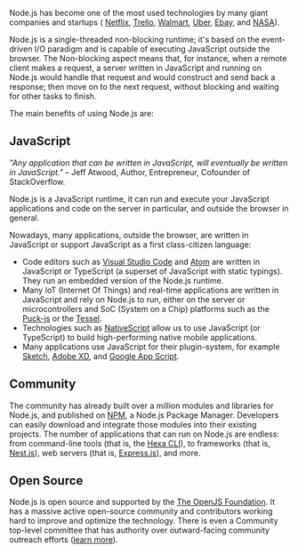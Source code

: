 Node.js has become one of the most used technologies by many giant companies and startups ( [Netflix](https://www.youtube.com/watch?v=p74282nDMX8&feature=emb_title), [Trello](https://tech.trello.com/the-trello-tech-stack/), [Walmart](https://medium.com/walmartlabs/migrating-large-enterprise-to-nodejs-6c38523d2b33), [Uber](https://eng.uber.com/uber-tech-stack-part-two/), [Ebay](https://tech.ebayinc.com/engineering/how-we-built-ebays-first-node-js-application/), and [NASA](https://openjsf.org/wp-content/uploads/sites/84/2020/02/Case_Study-Node.js-NASA.pdf)).

Node.js is a single-threaded non-blocking runtime; it's based on the event-driven I/O paradigm and is capable of executing JavaScript outside the browser. The Non-blocking aspect means that, for instance, when a remote client makes a request, a server written in JavaScript and running on Node.js would handle that request and would construct and send back a response; then move on to the next request, without blocking and waiting for other tasks to finish.

The main benefits of using Node.js are:

## JavaScript

_"Any application that can be written in JavaScript, will eventually be written in JavaScript."_ – Jeff Atwood, Author, Entrepreneur, Cofounder of StackOverflow.

Node.js is a JavaScript runtime, it can run and execute your JavaScript applications and code on the server in particular, and outside the browser in general.

Nowadays, many applications, outside the browser, are written in JavaScript or support JavaScript as a first class-citizen language:

- Code editors such as [Visual Studio Code](https://code.visualstudio.com/) and [Atom](https://atom.io/) are written in JavaScript or TypeScript (a superset of JavaScript with static typings). They run an embedded version of the Node.js runtime.
- Many IoT (Internet Of Things) and real-time applications are written in JavaScript and rely on Node.js to run, either on the server or microcontrollers and SoC (System on a Chip) platforms such as the [Puck-js](https://www.puck-js.com/) or the [Tessel](https://tessel.io/).
- Technologies such as [NativeScript](https://www.nativescript.org/) allow us to use JavaScript (or TypeScript) to build high-performing native mobile applications.
- Many applications use JavaScript for their plugin-system, for example [Sketch](https://developer.sketch.com/plugins/), [Adobe XD](https://adobexdplatform.com/plugin-docs/tutorials/quick-start/), and [Google App Script](https://developers.google.com/apps-script).

## Community

The community has already built over a million modules and libraries for Node.js, and published on [NPM](https://www.npmjs.com/), a Node.js Package Manager. Developers can easily download and integrate those modules into their existing projects. The number of applications that can run on Node.js are endless: from command-line tools (that is, the [Hexa CLI](https://hexa.run)), to frameworks (that is, [Nest.js](https://nestjs.com/)), web servers (that is, [Express.js](https://expressjs.com/)), and more.

## Open Source

Node.js is open source and supported by the [The OpenJS Foundation](https://openjsf.org/). It has a massive active open-source community and contributors working hard to improve and optimize the technology. There is even a Community top-level committee that has authority over outward-facing community outreach efforts ([learn more](https://nodejs.org/en/about/community/)).
